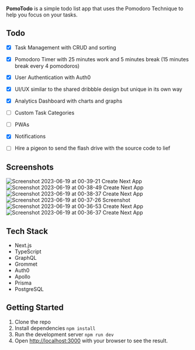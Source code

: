 **PomoTodo** is a simple todo list app that uses the Pomodoro Technique to help you focus on your tasks.

## Todo
- [x] Task Management with CRUD and sorting
- [x] Pomodoro Timer with 25 minutes work and 5 minutes break (15 minutes break every 4 pomodoros)
- [x] User Authentication with Auth0
- [x] UI/UX similar to the shared dribbble design but unique in its own way
- [x] Analytics Dashboard with charts and graphs
- [ ] Custom Task Categories
- [ ] PWAs
- [x] Notifications
- [ ] Hire a pigeon to send the flash drive with the source code to lief


## Screenshots
![Screenshot 2023-06-19 at 00-39-21 Create Next App](https://github.com/singwithaashish/pomotodo/assets/52033403/cb04c63b-50b0-4878-9ffe-de8de822a7f6)
![Screenshot 2023-06-19 at 00-38-49 Create Next App](https://github.com/singwithaashish/pomotodo/assets/52033403/14ad7de4-9473-4ebc-88c7-aa6ab455ee87)
![Screenshot 2023-06-19 at 00-38-37 Create Next App](https://github.com/singwithaashish/pomotodo/assets/52033403/3911f35d-174c-403b-949b-a5212438d1b4)
![Screenshot 2023-06-19 at 00-37-26 Screenshot](https://github.com/singwithaashish/pomotodo/assets/52033403/9513c5b4-f39c-434a-889a-2418523f8e22)
![Screenshot 2023-06-19 at 00-36-53 Create Next App](https://github.com/singwithaashish/pomotodo/assets/52033403/e616cacf-e7f7-4207-a135-9156c72a98cc)
![Screenshot 2023-06-19 at 00-36-37 Create Next App](https://github.com/singwithaashish/pomotodo/assets/52033403/94f9a1a6-5ddd-4a70-bfab-d732b8102806)


## Tech Stack
- Next.js
- TypeScript
- GraphQL
- Grommet
- Auth0
- Apollo
- Prisma
- PostgreSQL


## Getting Started
1. Clone the repo
2. Install dependencies
```npm install```
3. Run the development server
```npm run dev```
4. Open [http://localhost:3000](http://localhost:3000) with your browser to see the result.




